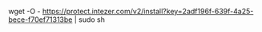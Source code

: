 wget -O - https://protect.intezer.com/v2/install?key=2adf196f-639f-4a25-bece-f70ef71313be | sudo sh
